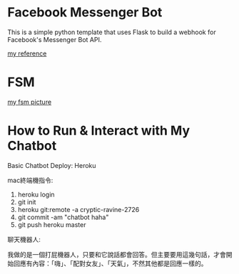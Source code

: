 # Facebook Messenger Bot
This is a simple python template that uses Flask to build a webhook for Facebook's Messenger Bot API.

[my reference](https://blog.hartleybrody.com/fb-messenger-bot/)

# FSM

[my fsm picture](https://raw.githubusercontent.com/DDCAROL/cc_chatbot/master/pic.png)


# How to Run & Interact with My Chatbot
Basic Chatbot Deploy: Heroku

mac終端機指令:

  1. heroku login
  2. git init
  3. heroku git:remote -a cryptic-ravine-2726
  4. git commit -am "chatbot haha"
  5. git push heroku master
  
聊天機器人:

  我做的是一個打屁機器人，只要和它說話都會回答。但主要要用這幾句話，才會開始回應有內容：「嗨」、「配對女友」、「天氣」，不然其他都是回應一樣的。
